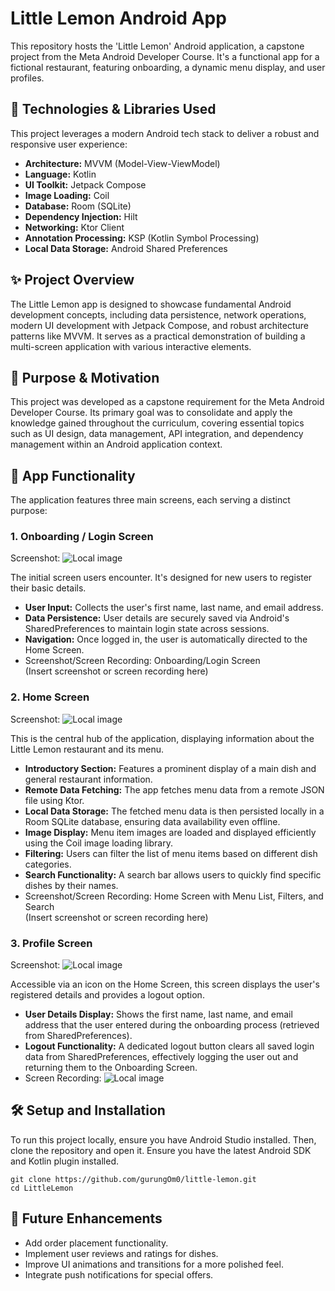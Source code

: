 # **Little Lemon Android App**

This repository hosts the 'Little Lemon' Android application, a capstone project from the Meta Android Developer Course. It's a functional app for a fictional restaurant, featuring onboarding, a dynamic menu display, and user profiles.

## **🚀 Technologies & Libraries Used**

This project leverages a modern Android tech stack to deliver a robust and responsive user experience:

* **Architecture:** MVVM (Model-View-ViewModel)  
* **Language:** Kotlin  
* **UI Toolkit:** Jetpack Compose  
* **Image Loading:** Coil  
* **Database:** Room (SQLite)  
* **Dependency Injection:** Hilt  
* **Networking:** Ktor Client  
* **Annotation Processing:** KSP (Kotlin Symbol Processing)  
* **Local Data Storage:** Android Shared Preferences

## **✨ Project Overview**

The Little Lemon app is designed to showcase fundamental Android development concepts, including data persistence, network operations, modern UI development with Jetpack Compose, and robust architecture patterns like MVVM. It serves as a practical demonstration of building a multi-screen application with various interactive elements.

## **🎯 Purpose & Motivation**

This project was developed as a capstone requirement for the Meta Android Developer Course. Its primary goal was to consolidate and apply the knowledge gained throughout the curriculum, covering essential topics such as UI design, data management, API integration, and dependency management within an Android application context.

## **📱 App Functionality**

The application features three main screens, each serving a distinct purpose:

### **1\. Onboarding / Login Screen**

Screenshot:
![Local image](./readme_media/onboarding_Screen.jpg)

The initial screen users encounter. It's designed for new users to register their basic details.

* **User Input:** Collects the user's first name, last name, and email address.  
* **Data Persistence:** User details are securely saved via Android's SharedPreferences to maintain login state across sessions.  
* **Navigation:** Once logged in, the user is automatically directed to the Home Screen.  
* Screenshot/Screen Recording: Onboarding/Login Screen  
  (Insert screenshot or screen recording here)

### **2\. Home Screen**

Screenshot:
![Local image](./readme_media/home_Screen.jpg)

This is the central hub of the application, displaying information about the Little Lemon restaurant and its menu.

* **Introductory Section:** Features a prominent display of a main dish and general restaurant information.  
* **Remote Data Fetching:** The app fetches menu data from a remote JSON file using Ktor.  
* **Local Data Storage:** The fetched menu data is then persisted locally in a Room SQLite database, ensuring data availability even offline.  
* **Image Display:** Menu item images are loaded and displayed efficiently using the Coil image loading library.  
* **Filtering:** Users can filter the list of menu items based on different dish categories.  
* **Search Functionality:** A search bar allows users to quickly find specific dishes by their names.  
* Screenshot/Screen Recording: Home Screen with Menu List, Filters, and Search  
  (Insert screenshot or screen recording here)

### **3\. Profile Screen**

Screenshot:
![Local image](./readme_media/profile_Screen.jpg)

Accessible via an icon on the Home Screen, this screen displays the user's registered details and provides a logout option.

* **User Details Display:** Shows the first name, last name, and email address that the user entered during the onboarding process (retrieved from SharedPreferences).  
* **Logout Functionality:** A dedicated logout button clears all saved login data from SharedPreferences, effectively logging the user out and returning them to the Onboarding Screen.  
* Screen Recording:
![Local image](./readme_media/LittleLemonScreenRec.gif)

## **🛠️ Setup and Installation**

To run this project locally, ensure you have Android Studio installed. Then, clone the repository and open it. Ensure you have the latest Android SDK and Kotlin plugin installed.

```
git clone https://github.com/gurungOm0/little-lemon.git
cd LittleLemon 
```

## **🚀 Future Enhancements**

* Add order placement functionality.  
* Implement user reviews and ratings for dishes.  
* Improve UI animations and transitions for a more polished feel.  
* Integrate push notifications for special offers.
